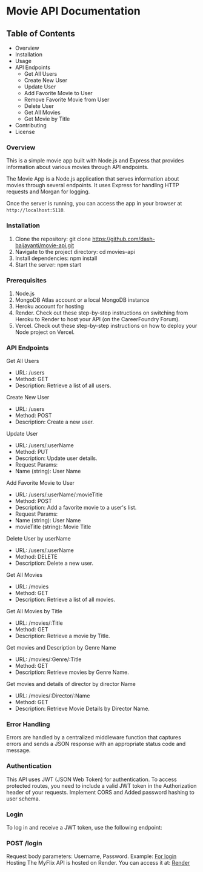 # Movie API Documentation

## Table of Contents

+ Overview
+ Installation
+ Usage
+ API Endpoints
  + Get All Users
  + Create New User
  + Update User
  + Add Favorite Movie to User
  + Remove Favorite Movie from User
  + Delete User
  + Get All Movies
  + Get Movie by Title
+ Contributing
+ License

### Overview

This is a simple movie app built with Node.js and Express that provides information about various movies through API endpoints.

The Movie App is a Node.js application that serves information about movies through several endpoints. It uses Express for handling HTTP requests and Morgan for logging.

Once the server is running, you can access the app in your browser at `http://localhost:5110`.

### Installation

1. Clone the repository: git clone <https://github.com/dash-baijayanti/movie-api.git>
2. Navigate to the project directory: cd movies-api
3. Install dependencies: npm install
4. Start the server: npm start

### Prerequisites

1. Node.js
2. MongoDB Atlas account or a local MongoDB instance
3. Heroku account for hosting
4. Render. Check out these step-by-step instructions on switching from Heroku to Render to host your API (on the CareerFoundry Forum).
5. Vercel. Check out these step-by-step instructions on how to deploy your Node project on Vercel.

### API Endpoints

Get All Users

+ URL: /users
+ Method: GET
+ Description: Retrieve a list of all users.

Create New User

+ URL: /users
+ Method: POST
+ Description: Create a new user.

Update User

+ URL: /users/:userName
+ Method: PUT
+ Description: Update user details.
+ Request Params:
+ Name (string): User Name

Add Favorite Movie to User

+ URL: /users/:userName/:movieTitle
+ Method: POST
+ Description: Add a favorite movie to a user's list.
+ Request Params:
+ Name (string): User Name
+ movieTitle (string): Movie Title

Delete User by userName

+ URL: /users/:userName
+ Method: DELETE
+ Description: Delete a new user.

Get All Movies

+ URL: /movies
+ Method: GET
+ Description: Retrieve a list of all movies.

Get All Movies by Title

+ URL: /movies/:Title
+ Method: GET
+ Description: Retrieve a  movie by Title.

Get movies and Description by Genre Name

+ URL: /movies/:Genre/:Title
+ Method: GET
+ Description: Retrieve movies by Genre Name.

Get movies and details of director by director Name

+ URL: /movies/:Director/:Name
+ Method: GET
+ Description: Retrieve Movie Details by Director Name.

### Error Handling

Errors are handled by a centralized middleware function that captures errors and sends a JSON response with an appropriate status code and message.

### Authentication

This API uses JWT (JSON Web Token) for authentication. To access protected routes, you need to include a valid JWT token in the Authorization header of your requests.
Implement CORS and Added password hashing to user schema.

### Login

To log in and receive a JWT token, use the following endpoint:

### POST /login

Request body parameters: Username, Password.
Example: [For login](https://https://movie-api-7rmr.onrender.com/login)
Hosting
The MyFlix API is hosted on Render. You can access it at: [Render](https://movie-api-7rmr.onrender.com)
